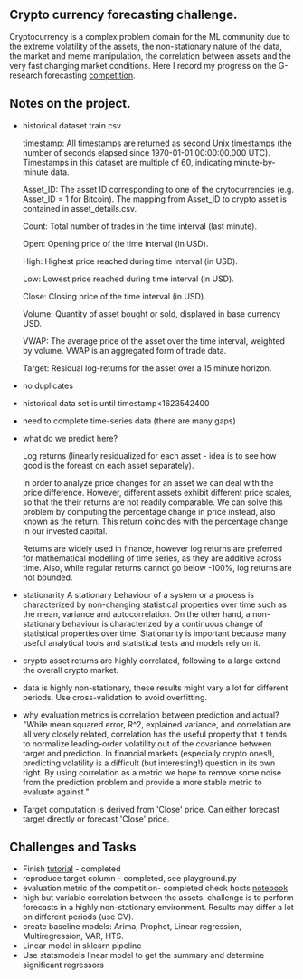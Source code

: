 ## Crypto currency forecasting challenge.

Cryptocurrency is a complex problem domain for the ML community due to the extreme volatility of the assets, the non-stationary nature of the data, the market and meme manipulation, the correlation between assets and the very fast changing market conditions. Here I record my progress on the G-research forecasting [competition](https://www.kaggle.com/c/g-research-crypto-forecasting/overview). 

## Notes on the project.

- historical dataset train.csv

    timestamp: All timestamps are returned as second Unix timestamps (the number of seconds elapsed since 1970-01-01 00:00:00.000 UTC). Timestamps in this dataset are multiple of 60, indicating minute-by-minute data.

    Asset_ID: The asset ID corresponding to one of the crytocurrencies (e.g. Asset_ID = 1 for Bitcoin). The mapping from Asset_ID to crypto asset is contained in asset_details.csv.

    Count: Total number of trades in the time interval (last minute).

    Open: Opening price of the time interval (in USD).

    High: Highest price reached during time interval (in USD).

    Low: Lowest price reached during time interval (in USD).

    Close: Closing price of the time interval (in USD).

    Volume: Quantity of asset bought or sold, displayed in base currency USD.

    VWAP: The average price of the asset over the time interval, weighted by volume. VWAP is an aggregated form of trade data.
    
    Target: Residual log-returns for the asset over a 15 minute horizon.

- no duplicates 

- historical data set is until timestamp<1623542400 

- need to complete time-series data (there are many gaps)

- what do we predict here?

    Log returns (linearly residualized for each asset - idea is to see how good is the foreast on each asset separately).

    In order to analyze price changes for an asset we can deal with the price difference. However, different assets exhibit different price scales, so that the their returns are not readily comparable. We can solve this problem by computing the percentage change in price instead, also known as the return. This return coincides with the percentage change in our invested capital.

    Returns are widely used in finance, however log returns are preferred for mathematical modelling of time series, as they are additive across time. Also, while regular returns cannot go below -100%, log returns are not bounded.

- stationarity
A stationary behaviour of a system or a process is characterized by non-changing statistical properties over time such as the mean, variance and autocorrelation. On the other hand, a non-stationary behaviour is characterized by a continuous change of statistical properties over time. Stationarity is important because many useful analytical tools and statistical tests and models rely on it.

- crypto asset returns are highly correlated, following to a large extend the overall crypto market. 

- data is highly non-stationary, these results might vary a lot for different periods. Use cross-validation to avoid overfitting.

- why evaluation metrics is correlation between prediction and actual?
"While mean squared error, R^2, explained variance, and correlation are all very closely related, correlation has the useful property that it tends to normalize leading-order volatility out of the covariance between target and prediction. In financial markets (especially crypto ones!), predicting volatility is a difficult (but interesting!) question in its own right. By using correlation as a metric we hope to remove some noise from the prediction problem and provide a more stable metric to evaluate against."

- Target computation is derived from 'Close' price. Can either forecast target directly or
forecast 'Close' price.

## Challenges and Tasks
- Finish [tutorial](https://www.kaggle.com/cstein06/tutorial-to-the-g-research-crypto-competition) - completed
- reproduce target column - completed, see playground.py
- evaluation metric of the competition- completed check hosts [notebook](https://www.kaggle.com/c/g-research-crypto-forecasting/discussion/291845)
- high but variable correlation between the assets. challenge is to perform forecasts in a highly non-stationary environment. Results may differ a lot on different periods (use CV).
- create baseline models: Arima, Prophet, Linear regression, Multiregression, VAR, HTS.
- Linear model in sklearn pipeline
- Use statsmodels linear model to get the summary and determine significant regressors